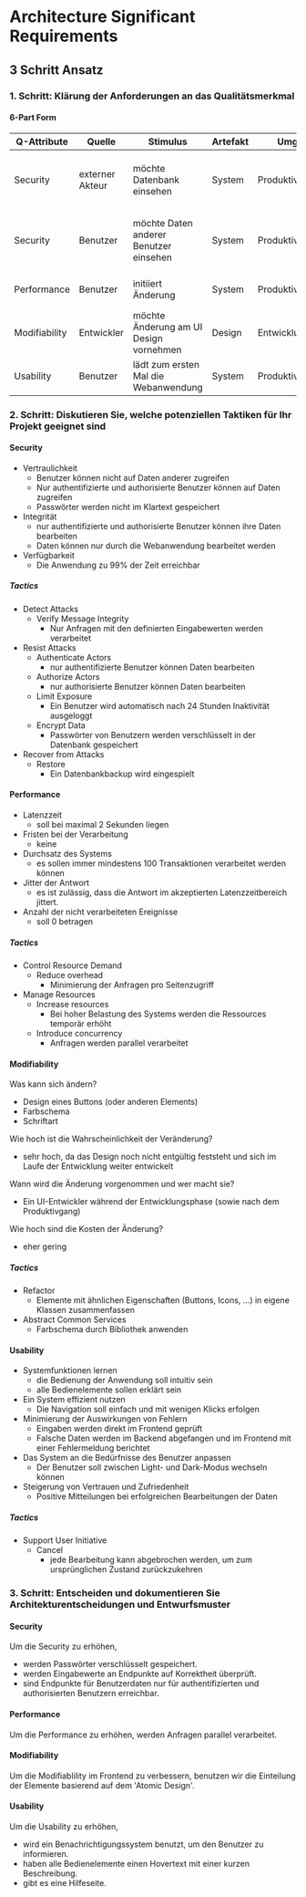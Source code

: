 # Architecture Significant Requirements

## 3 Schritt Ansatz

### 1. Schritt: Klärung der Anforderungen an das Qualitätsmerkmal

#### 6-Part Form

| Q-Attribute   | Quelle          | Stimulus                               | Artefakt | Umgebung           | Reaktion                                            | Messung                               |
| ------------- | --------------- | -------------------------------------- | -------- | ------------------ | --------------------------------------------------- | ------------------------------------- |
| Security      | externer Akteur | möchte Datenbank einsehen              | System   | Produktivsystem    | Anfragedaten werden geloggt und Betreiber alarmiert | innerhalb von 5 Sekunden alarmiert    |
| Security      | Benutzer        | möchte Daten anderer Benutzer einsehen | System   | Produktivsystem    | Anfragedaten werden geloggt und Betreiber alarmiert | innerhalb von 5 Sekunden alarmiert    |
| Performance   | Benutzer        | initiiert Änderung                     | System   | Produktivsystem    | Änderung wird verarbeitet                           | Latenz von durchschnittlich 1 Sekunde |
| Modifiability | Entwickler      | möchte Änderung am UI Design vornehmen | Design   | Entwicklungssystem | Änderungen vorgenommen und getestet                 | in 3 Stunden                          |
| Usability     | Benutzer        | lädt zum ersten Mal die Webanwendung   | System   | Produktivsystem    | Benutzer benutzt Anwendung                          | nach 2-minütiger Experimentation      |

### 2. Schritt: Diskutieren Sie, welche potenziellen Taktiken für Ihr Projekt geeignet sind

#### Security
- Vertraulichkeit
  - Benutzer können nicht auf Daten anderer zugreifen
  - Nur authentifizierte und authorisierte Benutzer können auf Daten zugreifen
  - Passwörter werden nicht im Klartext gespeichert
- Integrität
  - nur authentifizierte und authorisierte Benutzer können ihre Daten bearbeiten
  - Daten können nur durch die Webanwendung bearbeitet werden
- Verfügbarkeit
  - Die Anwendung zu 99% der Zeit erreichbar

##### Tactics
- Detect Attacks
  - Verify Message Integrity
    - Nur Anfragen mit den definierten Eingabewerten werden verarbeitet
- Resist Attacks
  - Authenticate Actors
    - nur authentifizierte Benutzer können Daten bearbeiten
  - Authorize Actors
    - nur authorisierte Benutzer können Daten bearbeiten
  - Limit Exposure
    - Ein Benutzer wird automatisch nach 24 Stunden Inaktivität ausgeloggt
  - Encrypt Data
    - Passwörter von Benutzern werden verschlüsselt in der Datenbank gespeichert
- Recover from Attacks
  - Restore
    - Ein Datenbankbackup wird eingespielt

#### Performance
- Latenzzeit
  - soll bei maximal 2 Sekunden liegen
- Fristen bei der Verarbeitung
  - keine
- Durchsatz des Systems
  - es sollen immer mindestens 100 Transaktionen verarbeitet werden können
- Jitter der Antwort
  - es ist zulässig, dass die Antwort im akzeptierten Latenzzeitbereich jittert.
- Anzahl der nicht verarbeiteten Ereignisse
  - soll 0 betragen

##### Tactics
- Control Resource Demand
  - Reduce overhead
    - Minimierung der Anfragen pro Seitenzugriff
- Manage Resources
  - Increase resources
    - Bei hoher Belastung des Systems werden die Ressources temporär erhöht
  - Introduce concurrency
    - Anfragen werden parallel verarbeitet

#### Modifiability
Was kann sich ändern?
- Design eines Buttons (oder anderen Elements)
- Farbschema
- Schriftart

Wie hoch ist die Wahrscheinlichkeit der Veränderung?
- sehr hoch, da das Design noch nicht entgültig feststeht und sich im Laufe der Entwicklung weiter entwickelt

Wann wird die Änderung vorgenommen und wer macht sie?
- Ein UI-Entwickler während der Entwicklungsphase (sowie nach dem Produktivgang)

Wie hoch sind die Kosten der Änderung?
- eher gering

##### Tactics
- Refactor
  - Elemente mit ähnlichen Eigenschaften (Buttons, Icons, ...) in eigene Klassen zusammenfassen
- Abstract Common Services
  - Farbschema durch Bibliothek anwenden


#### Usability
- Systemfunktionen lernen
  - die Bedienung der Anwendung soll intuitiv sein
  - alle Bedienelemente sollen erklärt sein
- Ein System effizient nutzen
  - Die Navigation soll einfach und mit wenigen Klicks erfolgen
- Minimierung der Auswirkungen von Fehlern
  - Eingaben werden direkt im Frontend geprüft
  - Falsche Daten werden im Backend abgefangen und im Frontend mit einer Fehlermeldung berichtet
- Das System an die Bedürfnisse des Benutzer anpassen
  - Der Benutzer soll zwischen Light- und Dark-Modus wechseln können
- Steigerung von Vertrauen und Zufriedenheit
  - Positive Mitteilungen bei erfolgreichen Bearbeitungen der Daten

##### Tactics
- Support User Initiative
  - Cancel
    - jede Bearbeitung kann abgebrochen werden, um zum ursprünglichen Zustand zurückzukehren

### 3. Schritt: Entscheiden und dokumentieren Sie Architekturentscheidungen und Entwurfsmuster

#### Security
Um die Security zu erhöhen,
- werden Passwörter verschlüsselt gespeichert.
- werden Eingabewerte an Endpunkte auf Korrektheit überprüft.
- sind Endpunkte für Benutzerdaten nur für authentifizierten und authorisierten Benutzern erreichbar.

#### Performance
Um die Performance zu erhöhen, werden Anfragen parallel verarbeitet.

#### Modifiability
Um die Modifiablility im Frontend zu verbessern, benutzen wir die Einteilung der Elemente basierend auf dem 'Atomic Design'.

#### Usability
Um die Usability zu erhöhen,
- wird ein Benachrichtigungssystem benutzt, um den Benutzer zu informieren.
- haben alle Bedienelemente einen Hovertext mit einer kurzen Beschreibung.
- gibt es eine Hilfeseite.
